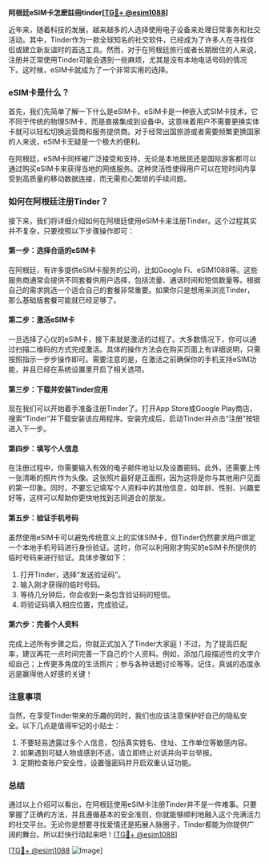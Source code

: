 **阿根廷eSIM卡怎麽註冊tinder[[TG💪+ @esim1088](https://t.me/s/esim1088)]**

近年来，随着科技的发展，越来越多的人选择使用电子设备来处理日常事务和社交活动。其中，Tinder作为一款全球知名的社交软件，已经成为了许多人在寻找伴侣或建立新友谊时的首选工具。然而，对于在阿根廷旅行或者长期居住的人来说，注册并正常使用Tinder可能会遇到一些麻烦，尤其是没有本地电话号码的情况下。这时候，eSIM卡就成为了一个非常实用的选择。

### eSIM卡是什么？

首先，我们先简单了解一下什么是eSIM卡。eSIM卡是一种嵌入式SIM卡技术，它不同于传统的物理SIM卡，而是直接集成到设备中。这意味着用户不需要更换实体卡就可以轻松切换运营商和服务提供商。对于经常出国旅游或者需要频繁更换国家的人来说，eSIM卡无疑是一个极大的便利。

在阿根廷，eSIM卡同样被广泛接受和支持，无论是本地居民还是国际游客都可以通过购买eSIM卡来获得当地的网络服务。这种灵活性使得用户可以在短时间内享受到高质量的移动数据连接，而无需担心繁琐的手续问题。

### 如何在阿根廷注册Tinder？

接下来，我们将详细介绍如何在阿根廷使用eSIM卡来注册Tinder。这个过程其实并不复杂，只要按照以下步骤操作即可：

#### 第一步：选择合适的eSIM卡

在阿根廷，有许多提供eSIM卡服务的公司，比如Google Fi、eSIM1088等。这些服务商通常会提供不同套餐供用户选择，包括流量、通话时间和短信数量等。根据自己的需求挑选一个适合自己的套餐非常重要。如果你只是想用来浏览Tinder，那么基础版套餐可能就已经足够了。

#### 第二步：激活eSIM卡

一旦选择了心仪的eSIM卡，接下来就是激活的过程了。大多数情况下，你可以通过扫描二维码的方式完成激活。具体的操作方法会在购买页面上有详细说明，只需按照指示一步步操作即可。需要注意的是，在激活之前确保你的手机支持eSIM功能，并且已经在系统设置里开启了相关选项。

#### 第三步：下载并安装Tinder应用

现在我们可以开始着手准备注册Tinder了。打开App Store或Google Play商店，搜索“Tinder”并下载安装该应用程序。安装完成后，启动Tinder并点击“注册”按钮进入下一步。

#### 第四步：填写个人信息

在注册过程中，你需要输入有效的电子邮件地址以及设置密码。此外，还需要上传一张清晰的照片作为头像。这张照片最好是正面照，因为这将是你与其他用户见面的第一印象。同时，不要忘记填写个人资料中的其他信息，如年龄、性别、兴趣爱好等，这样可以帮助你更快地找到志同道合的朋友。

#### 第五步：验证手机号码

虽然使用eSIM卡可以避免传统意义上的实体SIM卡，但Tinder仍然要求用户绑定一个本地手机号码进行身份验证。这时，你可以利用刚才购买的eSIM卡所提供的临时号码来进行验证。具体步骤如下：

1. 打开Tinder，选择“发送验证码”。
2. 输入刚才获得的临时号码。
3. 等待几分钟后，你会收到一条包含验证码的短信。
4. 将验证码填入相应位置，完成验证。

#### 第六步：完善个人资料

完成上述所有步骤之后，你就正式加入了Tinder大家庭！不过，为了提高匹配率，建议再花一点时间完善一下自己的个人资料。例如，添加几段描述性的文字介绍自己；上传更多角度的生活照片；参与各种话题讨论等等。记住，真诚的态度永远是赢得他人好感的关键！

### 注意事项

当然，在享受Tinder带来的乐趣的同时，我们也应该注意保护好自己的隐私安全。以下几点是值得牢记的小贴士：

1. 不要轻易透露过多个人信息，包括真实姓名、住址、工作单位等敏感内容。
2. 如果遇到可疑人物或感到不适，请立即终止对话并向平台举报。
3. 定期检查账户安全性，设置强密码并开启双重认证功能。

### 总结

通过以上介绍可以看出，在阿根廷使用eSIM卡注册Tinder并不是一件难事。只要掌握了正确的方法，并且遵循基本的安全准则，你就能够顺利地融入这个充满活力的社交平台。无论你是想要寻找爱情还是拓展人脉圈子，Tinder都能为你提供广阔的舞台。所以赶快行动起来吧！[[TG💪+ @esim1088](https://t.me/s/esim1088)]

[[TG💪+ @esim1088](https://t.me/s/esim1088) ![Image](https://i.postimg.cc/4NQfJmqS/Snipaste-2025-05-13-00-14-12.png)]